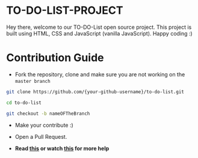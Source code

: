 # TO-DO-LIST-PROJECT

Hey there, welcome to our TO-DO-List open source project. This project is built using HTML, CSS and JavaScript (vanilla JavaScript). Happy coding :)

# Contribution Guide

- Fork the repository, clone and make sure you are not working on the `master branch`

```bash
git clone https://github.com/{your-github-username}/to-do-list.git
```

```bash
cd to-do-list
```

```bash
git checkout -b nameOFTheBranch
```

- Make your contribute :)

- Open a Pull Request.

- **Read [this](https://help.github.com/en/articles/creating-a-pull-request-from-a-fork) or watch [this](https://www.youtube.com/watch?v=G1I3HF4YWEw) for more help**
